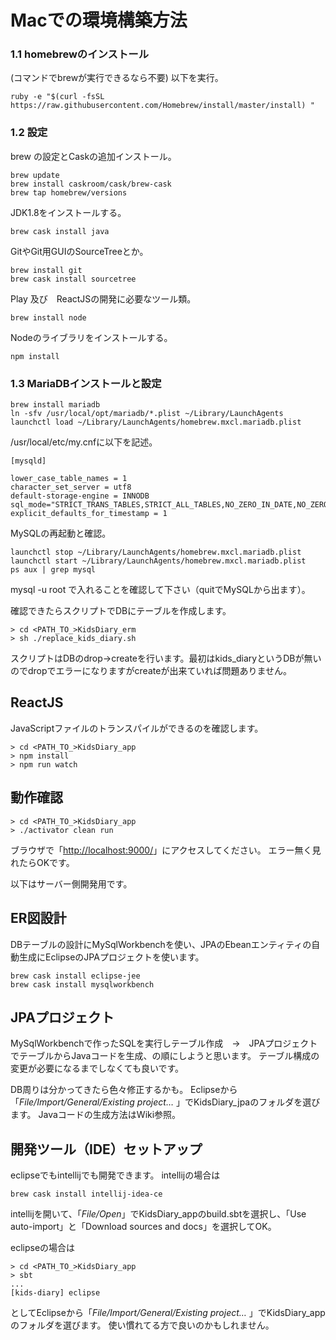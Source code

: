 # Macでの環境構築方法 #

### 1.1 homebrewのインストール ###
(コマンドでbrewが実行できるなら不要)
以下を実行。
```
ruby -e "$(curl -fsSL https://raw.githubusercontent.com/Homebrew/install/master/install) " 
```
### 1.2 設定 ###
brew の設定とCaskの追加インストール。
```
brew update
brew install caskroom/cask/brew-cask
brew tap homebrew/versions
```
JDK1.8をインストールする。
```
brew cask install java
```

GitやGit用GUIのSourceTreeとか。
```
brew install git
brew cask install sourcetree
```
Play 及び　ReactJSの開発に必要なツール類。
```
brew install node
```

Nodeのライブラリをインストールする。
```
npm install
```

### 1.3 MariaDBインストールと設定 ###
```
brew install mariadb
ln -sfv /usr/local/opt/mariadb/*.plist ~/Library/LaunchAgents
launchctl load ~/Library/LaunchAgents/homebrew.mxcl.mariadb.plist
```

/usr/local/etc/my.cnfに以下を記述。
```
[mysqld]

lower_case_table_names = 1
character_set_server = utf8
default-storage-engine = INNODB
sql_mode="STRICT_TRANS_TABLES,STRICT_ALL_TABLES,NO_ZERO_IN_DATE,NO_ZERO_DATE,ERROR_FOR_DIVISION_BY_ZERO,TRADITIONAL,NO_AUTO_CREATE_USER,NO_ENGINE_SUBSTITUTION"
explicit_defaults_for_timestamp = 1
```
MySQLの再起動と確認。
```
launchctl stop ~/Library/LaunchAgents/homebrew.mxcl.mariadb.plist
launchctl start ~/Library/LaunchAgents/homebrew.mxcl.mariadb.plist
ps aux | grep mysql
```
mysql -u root で入れることを確認して下さい（quitでMySQLから出ます）。

確認できたらスクリプトでDBにテーブルを作成します。

```
> cd <PATH_TO_>KidsDiary_erm
> sh ./replace_kids_diary.sh
```
スクリプトはDBのdrop→createを行います。最初はkids_diaryというDBが無いのでdropでエラーになりますがcreateが出来ていれば問題ありません。

## ReactJS ##

JavaScriptファイルのトランスパイルができるのを確認します。
```
> cd <PATH_TO_>KidsDiary_app
> npm install
> npm run watch
```

## 動作確認 ##
```
> cd <PATH_TO_>KidsDiary_app
> ./activator clean run
```
ブラウザで「[http://localhost:9000/](http://localhost:9000/)」にアクセスしてください。
エラー無く見れたらOKです。

以下はサーバー側開発用です。

## ER図設計 ##
DBテーブルの設計にMySqlWorkbenchを使い、JPAのEbeanエンティティの自動生成にEclipseのJPAプロジェクトを使います。

```
brew cask install eclipse-jee
brew cask install mysqlworkbench
```
## JPAプロジェクト ##
MySqlWorkbenchで作ったSQLを実行しテーブル作成　→　JPAプロジェクトでテーブルからJavaコードを生成、の順にしようと思います。
テーブル構成の変更が必要になるまでしなくても良いです。

DB周りは分かってきたら色々修正するかも。
Eclipseから「*File/Import/General/Existing project…* 」でKidsDiary_jpaのフォルダを選びます。
Javaコードの生成方法はWiki参照。


## 開発ツール（IDE）セットアップ ##
eclipseでもintellijでも開発できます。
intellijの場合は
```
brew cask install intellij-idea-ce
```
intellijを開いて、「*File/Open*」でKidsDiary_appのbuild.sbtを選択し、「Use auto-import」と「Download sources and docs」を選択してOK。

eclipseの場合は
```
> cd <PATH_TO_>KidsDiary_app
> sbt
...
[kids-diary] eclipse
```
としてEclipseから「*File/Import/General/Existing project…* 」でKidsDiary_appのフォルダを選びます。
使い慣れてる方で良いのかもしれません。